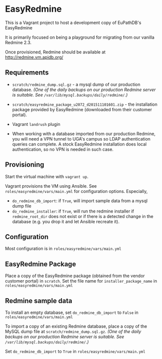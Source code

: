 # EasyRedmine

This is a Vagrant project to host a development copy of EuPathDB's
EasyRedmine

It is primarily focused on being a playground for migrating from our
vanilla Redmine 2.3.

Once provisioned, Redmine should be available at http://redmine.vm.apidb.org/

## Requirements

- `scratch/redmine_dump.sql.gz` - a mysql dump of our production
database.  _(One of the daily backups on our production Redmine server
is suitable. See `/var/lib/mysql.backups/daily/redmine/`.)_

- `scratch/easyredmine_package_u2072_d201511101601.zip` - the
installation package provided by EasyRedmine (downloaded from their
customer portal).

- Vagrant `landrush` plugin

- When working with a database imported from our production Redmine, you
will need a VPN tunnel to UGA's campus so LDAP authentication queries
can complete. A stock EasyRedmine installation does local
authentication, so no VPN is needed in such case.

## Provisioning

Start the virtual machine with `vagrant up`.

Vagrant provisions the VM using Ansible. See
`roles/easyredmine/vars/main.yml` for configuration options. Especially,

- `do_redmine_db_import`: if `True`, will import sample data from a
mysql dump file
- `do_redmine_installer`: if `True`, will run the redmine installer if
`redmine_root_dir` does not exist or if there is a detected change in
the database (e.g. you drop it and let Ansible recreate it).

## Configuration

Most configuration is in `roles/easyredmine/vars/main.yml`

## EasyRedmine Package

Place a copy of the EasyRedmine package (obtained from the vendor
customer portal) in `scratch`. Set the file name for
`installer_package_name` in `roles/easyredmine/vars/main.yml`

## Redmine sample data

To install an empty database, set `do_redmine_db_import` to `False` in
`roles/easyredmine/vars/main.yml`

To import a copy of an existing Redmine database, place a copy of the
MySQL dump file at `scratch/redmine_dump.sql.gz`. _(One of the daily
backups on our production Redmine server is suitable. See
`/var/lib/mysql.backups/daily/redmine/`.)_

Set `do_redmine_db_import` to `True` in `roles/easyredmine/vars/main.yml`
